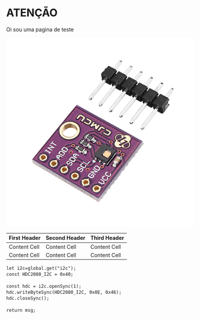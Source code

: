 
# ATENÇÃO 

Oi sou uma pagina de teste

![Screenshot](images/module.jpg)

| First Header | Second Header | Third Header |
| ------------ | ------------- | ------------ |
| Content Cell | Content Cell  | Content Cell |
| Content Cell | Content Cell  | Content Cell |

````
let i2c=global.get("i2c");
const HDC2080_I2C = 0x40;

const hdc = i2c.openSync(1);
hdc.writeByteSync(HDC2080_I2C, 0x0E, 0x46);
hdc.closeSync();

return msg;
````
